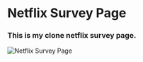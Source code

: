 # Netflix Survey Page

### This is my clone netflix survey page.

![Netflix Survey Page](https://imgyukle.com/f/2022/04/27/RcQjPf.png)

